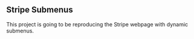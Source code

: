 ## Stripe Submenus

This project is going to be reproducing the Stripe webpage with dynamic submenus.
